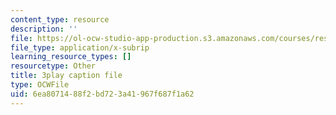 ```yaml
---
content_type: resource
description: ''
file: https://ol-ocw-studio-app-production.s3.amazonaws.com/courses/res-18-006-calculus-revisited-single-variable-calculus-fall-2010/6ea8071488f2bd723a41967f687f1a62_iM4DRgFqPso.srt
file_type: application/x-subrip
learning_resource_types: []
resourcetype: Other
title: 3play caption file
type: OCWFile
uid: 6ea80714-88f2-bd72-3a41-967f687f1a62
---
```


